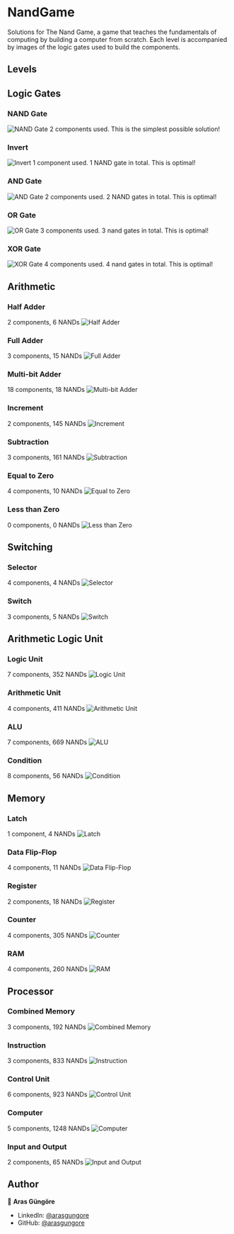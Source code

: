 # NandGame

Solutions for The Nand Game, a game that teaches the fundamentals of computing by building a computer from scratch. Each level is accompanied by images of the logic gates used to build the components.



## Levels

## Logic Gates

### NAND Gate
![NAND Gate](logic_gates/nand.png)
2 components used. This is the simplest possible solution!

### Invert
![Invert](logic_gates/invert.png)
1 component used. 1 NAND gate in total. This is optimal!

### AND Gate
![AND Gate](logic_gates/and.png)
2 components used. 2 NAND gates in total. This is optimal!

### OR Gate
![OR Gate](logic_gates/or.png)
3 components used. 3 nand gates in total. This is optimal!

### XOR Gate
![XOR Gate](logic_gates/xor.png)
4 components used. 4 nand gates in total. This is optimal!


## Arithmetic

### Half Adder
2 components, 6 NANDs
![Half Adder](arithmetic/half_adder.png)

### Full Adder
3 components, 15 NANDs
![Full Adder](arithmetic/full_adder.png)

### Multi-bit Adder
18 components, 18 NANDs
![Multi-bit Adder](arithmetic/multi_bit_adder.png)

### Increment
2 components, 145 NANDs
![Increment](arithmetic/increment.png)

### Subtraction
3 components, 161 NANDs
![Subtraction](arithmetic/subtraction.png)

### Equal to Zero
4 components, 10 NANDs
![Equal to Zero](arithmetic/equal_to_zero.png)

### Less than Zero
0 components, 0 NANDs
![Less than Zero](arithmetic/less_than_zero.png)


## Switching

### Selector
4 components, 4 NANDs
![Selector](switching/selector.png)

### Switch
3 components, 5 NANDs
![Switch](switching/switch.png)


## Arithmetic Logic Unit

### Logic Unit
7 components, 352 NANDs
![Logic Unit](alu/logic_unit.png)

### Arithmetic Unit
4 components, 411 NANDs
![Arithmetic Unit](alu/arithmetic_unit.png)

### ALU
7 components, 669 NANDs
![ALU](alu/alu.png)

### Condition
8 components, 56 NANDs
![Condition](alu/condition.png)


## Memory

### Latch
1 component, 4 NANDs
![Latch](memory/latch.png)

### Data Flip-Flop
4 components, 11 NANDs
![Data Flip-Flop](memory/data_flip_flop.png)

### Register
2 components, 18 NANDs
![Register](memory/register.png)

### Counter
4 components, 305 NANDs
![Counter](memory/counter.png)

### RAM
4 components, 260 NANDs
![RAM](memory/ram.png)


## Processor

### Combined Memory
3 components, 192 NANDs
![Combined Memory](processor/combined_memory.png)

### Instruction
3 components, 833 NANDs
![Instruction](processor/instruction.png)

### Control Unit
6 components, 923 NANDs
![Control Unit](processor/control_unit.png)

### Computer
5 components, 1248 NANDs
![Computer](processor/computer.png)

### Input and Output
2 components, 65 NANDs
![Input and Output](processor/input_output.png)



## Author

👤 **Aras Güngöre**

- LinkedIn: [@arasgungore](https://www.linkedin.com/in/arasgungore)
- GitHub: [@arasgungore](https://github.com/arasgungore)
